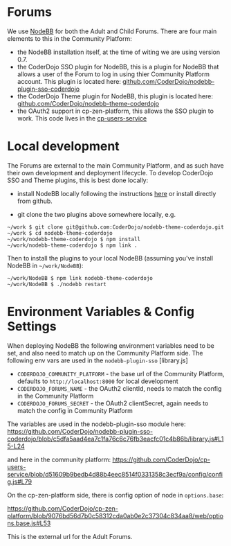 # Forums

We use [NodeBB](https://nodebb.org/) for both the Adult and Child Forums. There are four main elements to this in the Community Platform:

* the NodeBB installation itself, at the time of witing we are using version 0.7.
* the CoderDojo SSO plugin for NodeBB, this is a plugin for NodeBB that allows a user of the Forum to log in using thier Community Platform account. This plugin is located here: [github.com/CoderDojo/nodebb-plugin-sso-coderdojo](https://github.com/CoderDojo/nodebb-plugin-sso-coderdojo)
* the CoderDojo Theme plugin for NodeBB, this plugin is located here: [github.com/CoderDojo/nodebb-theme-coderdojo](https://github.com/CoderDojo/nodebb-theme-coderdojo)
* the OAuth2 support in cp-zen-platform, this allows the SSO plugin to work. This code lives in the [cp-users-service](https://github.com/CoderDojo/cp-users-service)

# Local development

The Forums are external to the main Community Platform, and as such have their own development and deployment lifecycle. To develop CoderDojo SSO and Theme plugins, this is best done locally:

* install NodeBB locally following the instructions [here](https://docs.nodebb.org/en/latest/installing/os.html) or install directly from github.

* git clone the two plugins above somewhere locally, e.g.

```
~/work $ git clone git@github.com:CoderDojo/nodebb-theme-coderdojo.git
~/work $ cd nodebb-theme-coderdojo
~/work/nodebb-theme-coderdojo $ npm install
~/work/nodebb-theme-coderdojo $ npm link .
```

Then to install the plugins to your local NodeBB (assuming you've install NodeBB in `~/work/NodeBB`):

```
~/work/NodeBB $ npm link nodebb-theme-coderdojo
~/work/NodeBB $ ./nodebb restart
```

# Environment Variables & Config Settings

When deploying NodeBB the following environment variables need to be set, and also need to match up on the Community Platform side. The following env vars are used in the `nodebb-plugin-sso` [library.js] 


* `CODERDOJO_COMMUNITY_PLATFORM` - the base url of the Community Platform, defaults to `http://localhost:8000` for local development
* `CODERDOJO_FORUMS_NAME` - the OAuth2 clientId, needs to match the config in the Community Platform 
* `CODERDOJO_FORUMS_SECRET` - the OAuth2 clientSecret, again needs to match the config in Community Platform

The variables are used in the nodebb-plugin-sso module here:
https://github.com/CoderDojo/nodebb-plugin-sso-coderdojo/blob/c5dfa5aad4ea7c1fa76c6c76fb3eacfc01c4b86b/library.js#L15-L24

and here in the community platform:
https://github.com/CoderDojo/cp-users-service/blob/d51609b9bedb4d88b4eec8514f0331358c3ecf9a/config/config.js#L79

On the cp-zen-platform side, there is config option of node in `options.base`:

https://github.com/CoderDojo/cp-zen-platform/blob/9076bd56d7b0c58312cda0ab0e2c37304c834aa8/web/options.base.js#L53

This is the external url for the Adult Forums.
